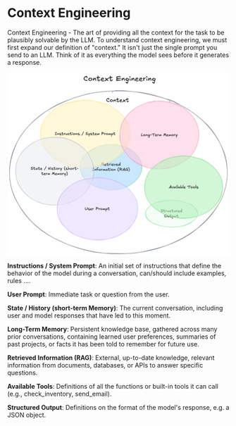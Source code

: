 # Context Engineering

Context Engineering - The art of providing all the context for the task to be plausibly solvable by the LLM. To understand context engineering, we must first expand our definition of "context." It isn't just the single prompt you send to an LLM. Think of it as everything the model sees before it generates a response. 

<p align="center">
  <img src="Context-Engineering.png" alt="Context-Engineering" style="display:block; margin:auto; width:650px;" />
</p>


**Instructions / System Prompt**: An initial set of instructions that define the behavior of the model during a conversation, can/should include examples, rules ….

**User Prompt**: Immediate task or question from the user.

**State / History (short-term Memory)**: The current conversation, including user and model responses that have led to this moment.

**Long-Term Memory**: Persistent knowledge base, gathered across many prior conversations, containing learned user preferences, summaries of past projects, or facts it has been told to remember for future use.

**Retrieved Information (RAG)**: External, up-to-date knowledge, relevant information from documents, databases, or APIs to answer specific questions.

**Available Tools**: Definitions of all the functions or built-in tools it can call (e.g., check_inventory, send_email).

**Structured Output**: Definitions on the format of the model's response, e.g. a JSON object.
